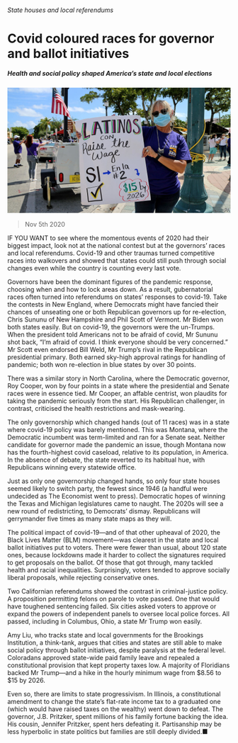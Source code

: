 ###### State houses and local referendums

# Covid coloured races for governor and ballot initiatives 

##### Health and social policy shaped America’s state and local elections 

![image](images/20201107_USP005_0.jpg) 

> Nov 5th 2020 

IF YOU WANT to see where the momentous events of 2020 had their biggest impact, look not at the national contest but at the governors’ races and local referendums. Covid-19 and other traumas turned competitive races into walkovers and showed that states could still push through social changes even while the country is counting every last vote.

Governors have been the dominant figures of the pandemic response, choosing when and how to lock areas down. As a result, gubernatorial races often turned into referendums on states’ responses to covid-19. Take the contests in New England, where Democrats might have fancied their chances of unseating one or both Republican governors up for re-election, Chris Sununu of New Hampshire and Phil Scott of Vermont. Mr Biden won both states easily. But on covid-19, the governors were the un-Trumps. When the president told Americans not to be afraid of covid, Mr Sununu shot back, “I’m afraid of covid. I think everyone should be very concerned.” Mr Scott even endorsed Bill Weld, Mr Trump’s rival in the Republican presidential primary. Both earned sky-high approval ratings for handling of pandemic; both won re-election in blue states by over 30 points.


There was a similar story in North Carolina, where the Democratic governor, Roy Cooper, won by four points in a state where the presidential and Senate races were in essence tied. Mr Cooper, an affable centrist, won plaudits for taking the pandemic seriously from the start. His Republican challenger, in contrast, criticised the health restrictions and mask-wearing.

The only governorship which changed hands (out of 11 races) was in a state where covid-19 policy was barely mentioned. This was Montana, where the Democratic incumbent was term-limited and ran for a Senate seat. Neither candidate for governor made the pandemic an issue, though Montana now has the fourth-highest covid caseload, relative to its population, in America. In the absence of debate, the state reverted to its habitual hue, with Republicans winning every statewide office.

Just as only one governorship changed hands, so only four state houses seemed likely to switch party, the fewest since 1946 (a handful were undecided as The Economist went to press). Democratic hopes of winning the Texas and Michigan legislatures came to naught. The 2020s will see a new round of redistricting, to Democrats’ dismay. Republicans will gerrymander five times as many state maps as they will.

The political impact of covid-19—and of that other upheaval of 2020, the Black Lives Matter (BLM) movement—was clearest in the state and local ballot initiatives put to voters. There were fewer than usual, about 120 state ones, because lockdowns made it harder to collect the signatures required to get proposals on the ballot. Of those that got through, many tackled health and racial inequalities. Surprisingly, voters tended to approve socially liberal proposals, while rejecting conservative ones.

Two Californian referendums showed the contrast in criminal-justice policy. A proposition permitting felons on parole to vote passed. One that would have toughened sentencing failed. Six cities asked voters to approve or expand the powers of independent panels to oversee local police forces. All passed, including in Columbus, Ohio, a state Mr Trump won easily.

Amy Liu, who tracks state and local governments for the Brookings Institution, a think-tank, argues that cities and states are still able to make social policy through ballot initiatives, despite paralysis at the federal level. Coloradans approved state-wide paid family leave and repealed a constitutional provision that kept property taxes low. A majority of Floridians backed Mr Trump—and a hike in the hourly minimum wage from $8.56 to $15 by 2026.

Even so, there are limits to state progressivism. In Illinois, a constitutional amendment to change the state’s flat-rate income tax to a graduated one (which would have raised taxes on the wealthy) went down to defeat. The governor, J.B. Pritzker, spent millions of his family fortune backing the idea. His cousin, Jennifer Pritzker, spent hers defeating it. Partisanship may be less hyperbolic in state politics but families are still deeply divided.■

